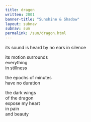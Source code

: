 ```yaml
---
title: dragon
written: 2001
banner-title: "Sunshine & Shadow" 
layout: subnav
subnav: sun
permalink: /sun/dragon.html
---
```


<div class="poem">
its sound is heard  
by no ears  
in silence  


its motion surrounds  
everything  
in stillness


the epochs of minutes  
have no duration


the dark wings  
of the dragon  
expose my heart  
in pain  
and beauty
</div>
